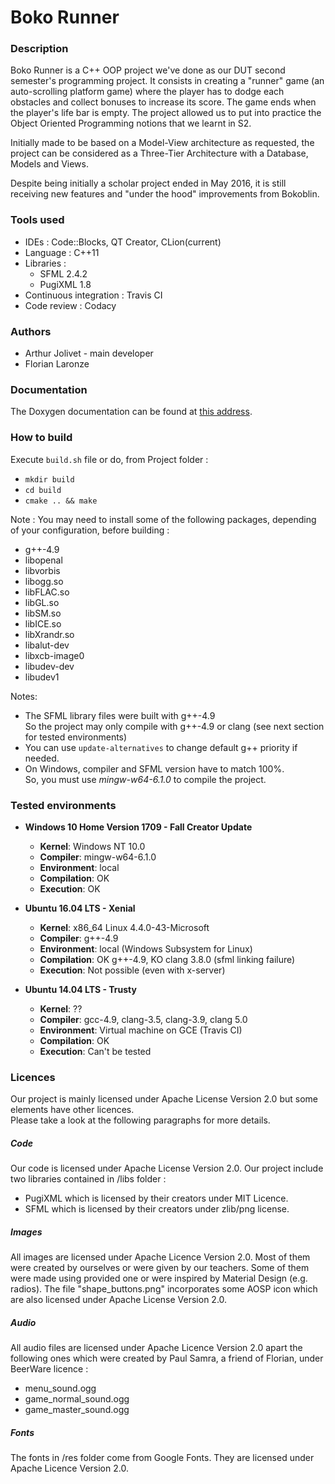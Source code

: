 # Boko Runner #


### Description ###

Boko Runner is a C++ OOP project we've done as our DUT second semester's programming project.
It consists in creating a "runner" game (an auto-scrolling platform game) where the player 
has to dodge each obstacles and collect bonuses to increase its score. The game ends when the player's life bar is empty.
The project allowed us to put into practice the Object Oriented Programming notions that we learnt in S2.

Initially made to be based on a Model-View architecture as requested, the project can be considered as 
a Three-Tier Architecture with a Database, Models and Views. 

Despite being initially a scholar project ended in May 2016, it is still receiving new features 
and "under the hood" improvements from Bokoblin.


### Tools used ###

* IDEs : Code::Blocks, QT Creator, CLion(current)
* Language : C++11
* Libraries : 
    * SFML 2.4.2
    * PugiXML 1.8
* Continuous integration : Travis CI
* Code review : Codacy


### Authors ###

* Arthur Jolivet - main developer
* Florian Laronze


### Documentation ###

The Doxygen documentation can be found at 
[this address](https://bokoblin.github.io/DUTS2-POO-ProjetRunner/).


### How to build ###

Execute `build.sh` file or do, from Project folder :
  - `mkdir build`
  - `cd build`
  - `cmake .. && make`
  
Note : You may need to install some of the following packages, depending of your configuration, before building : <br>
- g++-4.9
- libopenal
- libvorbis
- libogg.so
- libFLAC.so
- libGL.so
- libSM.so
- libICE.so
- libXrandr.so
- libalut-dev
- libxcb-image0
- libudev-dev
- libudev1

Notes: 
- The SFML library files were built with g++-4.9 <br>
  So the project may only compile with g++-4.9 or clang (see next section for tested environments)<br>
- You can use `update-alternatives` to change default g++ priority if needed.
- On Windows, compiler and SFML version have to match 100%. <br>
  So, you must use *mingw-w64-6.1.0* to compile the project.


### Tested environments ###

- **Windows 10 Home Version 1709 - Fall Creator Update**
	- **Kernel**: Windows NT 10.0
	- **Compiler**: mingw-w64-6.1.0
	- **Environment**: local
	- **Compilation**: OK
	- **Execution**: OK
	
- **Ubuntu 16.04 LTS - Xenial**
	- **Kernel**: x86_64 Linux 4.4.0-43-Microsoft
	- **Compiler**: g++-4.9
	- **Environment**: local (Windows Subsystem for Linux)
	- **Compilation**: OK g++-4.9, KO clang 3.8.0 (sfml linking failure)
	- **Execution**: Not possible (even with x-server)
	
- **Ubuntu 14.04 LTS - Trusty**
	- **Kernel**: ??
	- **Compiler**: gcc-4.9, clang-3.5, clang-3.9, clang 5.0
	- **Environment**: Virtual machine on GCE (Travis CI)
	- **Compilation**: OK
	- **Execution**: Can't be tested


### Licences ###

Our project is mainly licensed under Apache License Version 2.0 but some elements have other licences.<br>
Please take a look at the following paragraphs for more details.


##### Code #####

Our code is licensed under Apache License Version 2.0.
Our project include two libraries contained in /libs folder : 
* PugiXML which is licensed by their creators under MIT Licence.
* SFML which is licensed by their creators under zlib/png license.


##### Images #####

All images are licensed under Apache Licence Version 2.0.
Most of them were created by ourselves or were given by our teachers.
Some of them were made using provided one or were inspired by Material Design (e.g. radios).
The file "shape_buttons.png" incorporates some AOSP icon which are also licensed under Apache License Version 2.0.


##### Audio #####

All audio files are licensed under Apache Licence Version 2.0 apart the following ones which were created by Paul Samra, 
a friend of Florian, under BeerWare licence :
- menu_sound.ogg
- game_normal_sound.ogg
- game_master_sound.ogg


##### Fonts #####

The fonts in /res folder come from Google Fonts. They are licensed under Apache Licence Version 2.0.